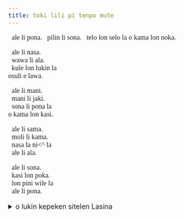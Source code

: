 ```yaml
---  
title: toki lili pi tenpo mute
---
```

<style>

    .toki-lili-pi-tenpo-mute{
        font-family: "nasin nanpa sin";
    }
    </style>
<div markdown="1" class="toki-lili-pi-tenpo-mute">
&nbsp; ale li pona.  
&nbsp; pilin li sona.  
&nbsp; telo lon selo la  
o kama lon noka.  
  
&nbsp; ale li nasa.  
&nbsp; wawa li ala.  
&nbsp; kule lon lukin la  
osuli e lawa.  
  
&nbsp; ale li mani.  
&nbsp; mani li jaki.  
&nbsp; sona li pona la  
o kama lon kasi.  
  
&nbsp; ale li sama.  
&nbsp; moli li kama.  
&nbsp; nasa la ni<^ la  
&nbsp; ale li ala.  
  
&nbsp; ale li sona.  
&nbsp; kasi lon poka.  
&nbsp; lon pini wile la  
&nbsp; ale li pona.  
</div>  
<details markdown="1">  
<summary>o lukin kepeken sitelen Lasina</summary>  
ale li pona.  
pilin li sona.  
telo lon selo la  
o kama lon noka.  
  
ale li nasa.  
wawa li ala.  
kule lon lukin la  
o suli e lawa.  
  
ale li mani.  
mani li jaki.  
sona li pona la  
o kama lon kasi.  
  
ale li sama.  
moli li kama.  
nasa la ni la  
ale li ala.  
  
ale li sona.  
kasi lon poka.  
lon pini wile la  
ale li pona.  

</details>
